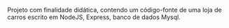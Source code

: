 Projeto com finalidade didática, contendo um código-fonte de uma loja de carros escrito em NodeJS, Express, banco de dados Mysql.
